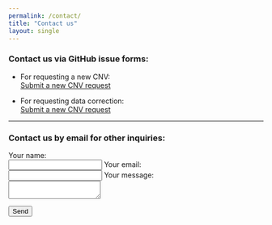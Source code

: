 ```yaml
---
permalink: /contact/
title: "Contact us"
layout: single
---
```


### Contact us via GitHub issue forms:
- For requesting a new CNV:  
<a href="https://github.com/alexandra-valeanu/cnv-booklet/issues/new?template=1-request-new-cnv.yml" target="_blank">Submit a new CNV request</a>

- For requesting data correction:  
<a href="https://github.com/alexandra-valeanu/cnv-booklet/issues/new?template=2-request-correction.yml" target="_blank">Submit a new CNV request</a>

---

### Contact us by email for other inquiries:
<form
  action="https://formspree.io/f/xkgovkzr"
  method="POST"
  enctype="multipart/form-data"
>
  <label for="name">
    Your name:<br>
    <input type="text" name="name" id="name" required>
  </label>

  <label for="email">
    Your email:<br>
    <input type="email" name="email" id="email" required>
  </label>

  <label for="message">
    Your message:<br>
    <textarea name="message" id="message" required></textarea>
  </label>

  <button type="submit">Send</button>
</form>
